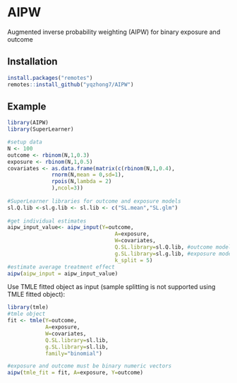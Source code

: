 
# AIPW

<!-- badges: start -->
<!-- badges: end -->

Augmented inverse probability weighting (AIPW) for binary exposure and outcome

## Installation

``` r
install.packages("remotes")
remotes::install_github("yqzhong7/AIPW")
```

## Example


``` r
library(AIPW)
library(SuperLearner)

#setup data
N <- 100
outcome <- rbinom(N,1,0.3)
exposure <- rbinom(N,1,0.5)
covariates <- as.data.frame(matrix(c(rbinom(N,1,0.4),
              rnorm(N,mean = 0,sd=1),
              rpois(N,lambda = 2)
              ),ncol=3))
              
#SuperLearner libraries for outcome and exposure models              
sl.Q.lib <-sl.g.lib <- sl.lib <- c("SL.mean","SL.glm")
              
#get individual estimates               
aipw_input_value<- aipw_input(Y=outcome,
                                  A=exposure,
                                  W=covariates,
                                  Q.SL.library=sl.Q.lib, #outcome model
                                  g.SL.library=sl.g.lib, #exposure model
                                  k_split = 5)
#estimate average treatment effect                                 
aipw(aipw_input = aipw_input_value)                  
```

Use TMLE fitted object as input (sample splitting is not supported using TMLE fitted object):

```R
library(tmle)
#tmle object
fit <- tmle(Y=outcome,
            A=exposure,
            W=covariates,
            Q.SL.library=sl.lib,
            g.SL.library=sl.lib,
            family="binomial")

#exposure and outcome must be binary numeric vectors
aipw(tmle_fit = fit, A=exposure, Y=outcome)
```

